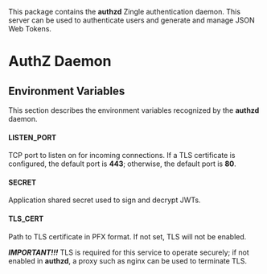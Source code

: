 This package contains the **authzd** Zingle authentication daemon.  This server
can be used to authenticate users and generate and manage JSON Web Tokens.

AuthZ Daemon
============

Environment Variables
---------------------
This section describes the environment variables recognized by the **authzd**
daemon.

#### LISTEN_PORT
TCP port to listen on for incoming connections.  If a TLS certificate is
configured, the default port is **443**; otherwise, the default port is **80**.

#### SECRET
Application shared secret used to sign and decrypt JWTs.

#### TLS_CERT
Path to TLS certificate in PFX format.  If not set, TLS will not be enabled.

***IMPORTANT!!!*** TLS is required for this service to operate securely; if not
enabled in **authzd**, a proxy such as nginx can be used to terminate TLS.

